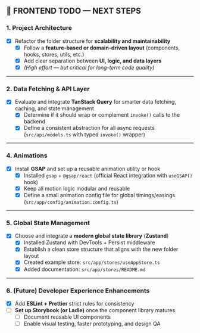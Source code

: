 ## 🧱 FRONTEND TODO — NEXT STEPS

### 1. **Project Architecture**
- [x] Refactor the folder structure for **scalability and maintainability**  
  - [x] Follow a **feature-based or domain-driven layout** (components, hooks, stores, utils, etc.)  
  - [x] Add clear separation between **UI, logic, and data layers**  
  - [x] _(High effort — but critical for long-term code quality)_

---

### 2. **Data Fetching & API Layer**

- [x] Evaluate and integrate **TanStack Query** for smarter data fetching, caching, and state management
  - [x] Determine if it should wrap or complement `invoke()` calls to the backend
  - [x] Define a consistent abstraction for all async requests (`src/api/models.ts` with typed `invoke()` wrapper)

---

### 4. **Animations**

- [x] Install **GSAP** and set up a reusable animation utility or hook
  - [x] Installed `gsap` + `@gsap/react` (official React integration with `useGSAP()` hook)
  - [x] Keep all motion logic modular and reusable
  - [x] Define a small animation config file for global timings/easings (`src/app/config/animation.config.ts`)

---

### 5. **Global State Management**

- [x] Choose and integrate a **modern global state library** (**Zustand**)
  - [x] Installed Zustand with DevTools + Persist middleware
  - [x] Establish a clean store structure that aligns with the new folder layout
  - [x] Created example store: `src/app/stores/useAppStore.ts`
  - [x] Added documentation: `src/app/stores/README.md`

---

### 6. **(Future) Developer Experience Enhancements**
- [x] Add **ESLint + Prettier** strict rules for consistency  
- [ ] **Set up Storybook (or Ladle)** once the component library matures  
  - [ ] Document reusable UI components  
  - [ ] Enable visual testing, faster prototyping, and design QA
